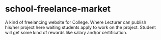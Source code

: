 # school-freelance-market
A kind of freelancing website for College. Where Lecturer can publish his/her project here waiting students apply to work on the project. Student will get some kind of rewards like salary and/or certification.
